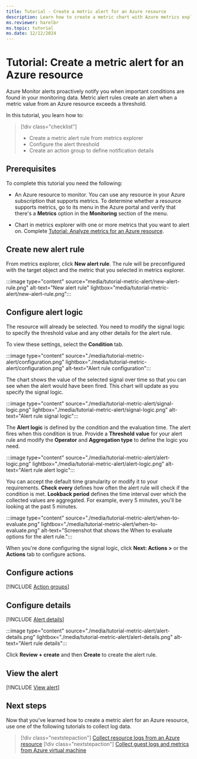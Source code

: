 ```yaml
---
title: Tutorial - Create a metric alert for an Azure resource
description: Learn how to create a metric chart with Azure metrics explorer.
ms.reviewer: harelbr
ms.topic: tutorial
ms.date: 12/12/2024
---
```


# Tutorial: Create a metric alert for an Azure resource

Azure Monitor alerts proactively notify you when important conditions are found in your monitoring data. Metric alert rules create an alert when a metric value from an Azure resource exceeds a threshold.

In this tutorial, you learn how to:

> [!div class="checklist"]
> * Create a metric alert rule from metrics explorer
> * Configure the alert threshold
> * Create an action group to define notification details

## Prerequisites

To complete this tutorial you need the following: 

* An Azure resource to monitor. You can use any resource in your Azure subscription that supports metrics. To determine whether a resource supports metrics, go to its menu in the Azure portal and verify that there's a **Metrics** option in the **Monitoring** section of the menu.

* Chart in metrics explorer with one or more metrics that you want to alert on. Complete [Tutorial: Analyze metrics for an Azure resource](../essentials/tutorial-metrics.md).

## Create new alert rule

From metrics explorer, click **New alert rule**. The rule will be preconfigured with the target object and the metric that you selected in metrics explorer.

:::image type="content" source="media/tutorial-metric-alert/new-alert-rule.png" alt-text="New alert rule" lightbox="media/tutorial-metric-alert/new-alert-rule.png":::

## Configure alert logic

The resource will already be selected. You need to modify the signal logic to specify the threshold value and any other details for the alert rule. 

To view these settings, select the **Condition** tab. 

:::image type="content" source="./media/tutorial-metric-alert/configuration.png" lightbox="./media/tutorial-metric-alert/configuration.png" alt-text="Alert rule configuration":::

The chart shows the value of the selected signal over time so that you can see when the alert would have been fired. This chart will update as you specify the signal logic.

:::image type="content" source="./media/tutorial-metric-alert/signal-logic.png" lightbox="./media/tutorial-metric-alert/signal-logic.png" alt-text="Alert rule signal logic":::

The **Alert logic** is defined by the condition and the evaluation time. The alert fires when this condition is true. Provide a **Threshold value** for your alert rule and modify the **Operator** and **Aggregation type** to define the logic you need.

:::image type="content" source="./media/tutorial-metric-alert/alert-logic.png" lightbox="./media/tutorial-metric-alert/alert-logic.png" alt-text="Alert rule alert logic":::

You can accept the default time granularity or modify it to your requirements. **Check every** defines how often the alert rule will check if the condition is met. **Lookback period** defines the time interval over which the collected values are aggregated. For example, every 5 minutes, you'll be looking at the past 5 minutes.

:::image type="content" source="./media/tutorial-metric-alert/when-to-evaluate.png" lightbox="./media/tutorial-metric-alert/when-to-evaluate.png" alt-text="Screenshot that shows the When to evaluate options for the alert rule.":::

When you're done configuring the signal logic, click **Next: Actions >** or the **Actions** tab to configure actions.

## Configure actions

[!INCLUDE [Action groups](includes/azure-monitor-tutorial-action-group.md)]

## Configure details

[!INCLUDE [Alert details](includes/azure-monitor-tutorial-alert-details.md)]

:::image type="content" source="./media/tutorial-metric-alert/alert-details.png" lightbox="./media/tutorial-metric-alert/alert-details.png" alt-text="Alert rule details":::


Click **Review + create** and then **Create** to create the alert rule.

## View the alert

[!INCLUDE [View alert](includes/azure-monitor-tutorial-view-alert.md)]

## Next steps

Now that you've learned how to create a metric alert for an Azure resource, use one of the following tutorials to collect log data.

> [!div class="nextstepaction"]
> [Collect resource logs from an Azure resource](../essentials/tutorial-resource-logs.md)
> [!div class="nextstepaction"]
> [Collect guest logs and metrics from Azure virtual machine](../vm/tutorial-monitor-vm-guest.md)